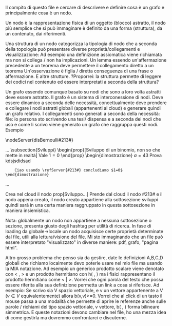 Il compito di questo file e cercare di descrivere e definire cosa è un grafo e principalmente cosa è un nodo.

Un nodo è la rappresentazione fisica di un oggetto (blocco) astratto, il nodo più semplice che si può immaginare è definito da una forma (struttura), da un contenuto, dai riferimenti.

Una struttura di un nodo categorizza la tipologia di nodo che a seconda della topologia può presentare diverse proprietà/collegamenti e visualizzazione:
    Ad esempio una definizione assiomatica viene richiamata ma non si collega / non ha implicazioni.
    Un lemma essendo un'affermazione precedente a un teorema deve permettere il collegamento diretto a un teorema
    Un'osservazione è figlia / diretta conseguenza di una frase o affermazione.
    E altre strutture.
    ?Proporrei: la struttura permette di leggere dei codici nel contenuto ed essere interpretati a seconda della struttura?

Un grafo essendo comunque basato su nodi che sono a loro volta astratti deve essere astratto. Il grafo è un sistema di interconessione di nodi. Deve essere dinamico a seconda delle necessità, concettualmente deve prendere e collegare i nodi astratti globali (appartenenti al cloud) e generare quindi un grafo relativo.
I collegamenti sono generati a seconda della necessità: file: io persona sto scrivendo una tesi/ dispensa e a seconda dei nodi che uso e come li scrivo viene generato un grafo che raggruppa questi nodi.
Esempio

\nodeServer{disBernoulli#213#}

...
\subsection{Sviluppi}
    \begin{prop}[Sviluppo di un binomio, non so che mette in realtà]
        Vale $1=0$
    \end{prop}
    \begin{dimostrazione}
        $a=43$ Prova kdsjsdidsad

        Ciao usando \refServer{#213#} concludiamo $1=0$
    \end{dimostrazione}
...

Crea nel cloud il nodo prop[Sviluppo...]
Prende dal cloud il nodo #213# e il nodo appena creato, il nodo creato appartiene alla sottosezione sviluppi quindi sarà in una certa maniera raggruppato in questa sottosezione in maniera insiemistica.

Nota: globalmente un nodo non appartiene a nessuna sottosezione o sezione, presenta giusto degli hashtag per utilità di ricerca.
In fase di loading da globale->locale un nodo acquisisce certe proprietà determinate dal file, utili alla lettura/visione del file. Mi sto immaginando che un file può essere interpretato "visualizzato" in diverse maniere: pdf, grafo, "pagina html".


Altro grosso problema che penso sia da gestire, date le definizioni A,B,C,D globali che richiamo localmente devo poterle usare nel mio file
ma usando la MIA notazione. Ad esempio un generico prodotto scalare viene denotato con < , > e un prodotto hermitiano con h( , ) ma i fisici
rappresentano il prodotto hermitiano come < | >. Vorrei che ogni parola del testo che possa essere riferita alla sua definizione permetta un link a cosa si riferisce. Ad esempio:
Se scrivo sia V spazio vettoriale, e v un vettore appartenente a V ($v\in V$ equivalentemente) allora b(v,v)>=0.
Vorrei che al click di un tasto il mouse passa a una modalità che permette di aprire le referenze anche sulle parole / richiami del tipo
spazio vettoriale, v vettore, b( , ) forma bilineare simmetrica. E queste notazioni devono cambiare nel file, ho una mezza idea di come gestirla ma dovremmo confrontarci e discuterne.
